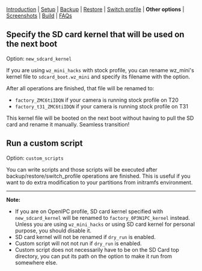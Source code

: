 
[Introduction](README.md) | [Setup](README_setup.md) | [Backup](README_backup.md) | [Restore](README_restore.md) | [Switch profile](README_switch_profile.md) | **Other options** | [Screenshots](README_screenshots.md) | [Build](README_build.md) | [FAQs](README_FAQs.md)



## Specify the SD card kernel that will be used on the next boot

Option: `new_sdcard_kernel`

If you are using `wz_mini_hacks` with stock profile, you can rename wz_mini's kernel file to `sdcard_boot.wz_mini` and specify its filename with the option.

After all operations are finished, that file will be renamed to:

- `factory_ZMC6tiIDQN` if your camera is running stock profile on T20
- `factory_t31_ZMC6tiIDQN` if your camera is running stock profile on T31

This kernel file will be booted on the next boot without having to pull the SD card and rename it manually. Seamless transition!


## Run a custom script

Option: `custom_scripts`

You can write scripts and those scripts will be executed after backup/restore/switch_profile operations are finished. This is useful if you want to do extra modification to your partitions from initramfs environment.

-----
**Note:**
- If you are on OpenIPC profile, SD card kernel specified with `new_sdcard_kernel` will be renamed to `factory_0P3N1PC_kernel` instead. Unless you are using `wz_mini_hacks` or using SD card kernel for personal purpose, you should disable it.
- SD card kernel will not be renamed if `dry_run` is enabled.
- Custom script will not not run if `dry_run` is enabled.
- Custom script does not necessarily have to be on the SD Card top directory, you can put its path on the option to make it run from somewhere else.

